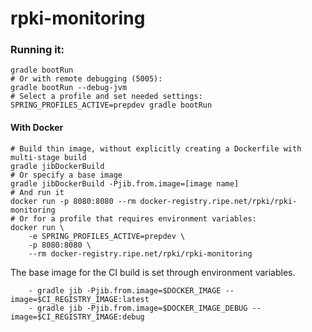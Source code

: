 # rpki-monitoring

### Running it:
```
gradle bootRun
# Or with remote debugging (5005):
gradle bootRun --debug-jvm
# Select a profile and set needed settings:
SPRING_PROFILES_ACTIVE=prepdev gradle bootRun
```

#### With Docker
```
# Build thin image, without explicitly creating a Dockerfile with multi-stage build
gradle jibDockerBuild
# Or specify a base image
gradle jibDockerBuild -Pjib.from.image=[image name]
# And run it
docker run -p 8080:8080 --rm docker-registry.ripe.net/rpki/rpki-monitoring
# Or for a profile that requires environment variables:
docker run \
	-e SPRING_PROFILES_ACTIVE=prepdev \
	-p 8080:8080 \
	--rm docker-registry.ripe.net/rpki/rpki-monitoring
```

The base image for the CI build is set through environment variables.
```
    - gradle jib -Pjib.from.image=$DOCKER_IMAGE --image=$CI_REGISTRY_IMAGE:latest
    - gradle jib -Pjib.from.image=$DOCKER_IMAGE_DEBUG --image=$CI_REGISTRY_IMAGE:debug
```